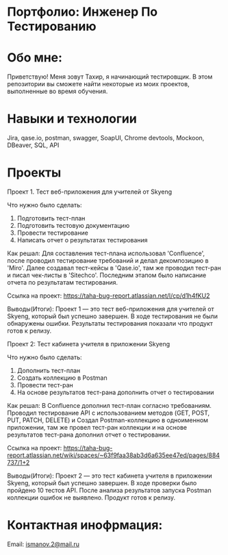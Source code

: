 # Портфолио: Инженер По Тестированию

# Обо мне:
Приветствую! Меня зовут Тахир, я начинающий тестировщик.
В этом репозитории вы сможете найти некоторые из моих проектов, выполненные во время обучения.
  
# Навыки и технологии
Jira, qase.io, postman, swagger, SoapUI, Chrome devtools, Mockoon, DBeaver, SQL, API

# Проекты
Проект 1. Тест веб-приложения для учителей от Skyeng

Что нужно было сделать:
1. Подготовить тест-план
2. Подготовить тестовую документацию
3. Провести тестирование
4. Написать отчет о результатах тестирования

Как решал: Для составления тест-плана использовал 'Confluencе', после проводил тестирование требований и делал декомпозицию в 'Miro'. Далее создавал тест-кейсы в 'Qase.io', там же проводил тест-ран и писал чек-листы в 'Sitechco'. Последним этапом было написание отчета по результатам тестирования.

Ссылка на проект: https://taha-bug-report.atlassian.net/l/cp/d1h4fKU2


Выводы(Итоги): Проект 1 — это тест веб-приложения для учителей от Skyeng, который был успешно завершен.
В ходе тестирования не были обнаружены ошибки. 
Результаты тестирования показали что продукт готов к релизу.




Проект 2: Тест кабинета учителя в приложении Skyeng

Что нужно было сделать:
1. Дополнить тест-план
2. Создать коллекцию в Postman
3. Провести тест-ран
4. На основе результатов тест-рана дополнить отчет о тестировании

Как решал: В Confluence дополнил тест-план согласно требованиям. Проводил тестирование API с использованием методов (GET, POST, PUT, PATCH, DELETE) и Создал Postman-коллекцию в одноименном приложении, там же провел тест-ран коллекции и на основе результатов тест-рана дополнил отчет о тестировании.

Ссылка на проект: https://taha-bug-report.atlassian.net/wiki/spaces/~63f9faa38ab3d6a635ee47ed/pages/884737/1+2



Выводы(Итоги): Проект 2 — это тест кабинета учителя в приложении Skyeng, который был успешно завершен.
В ходе проверки было пройдено 10 тестов API.
После анализа результатов запуска Postman коллекции ошибок не выявлено. 
Продукт готов к релизу.

# Контактная инофрмация:
Email: ismanov.2@mail.ru
